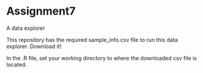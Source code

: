 # Assignment7
A data explorer

This repository has the required sample_info.csv file to run this data explorer. Download it!

In the .R file, set your working directory to where the downloaded csv file is located.
